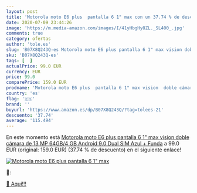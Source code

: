 ```yaml
---
layout: post
title: 'Motorola moto E6 plus  pantalla 6 1" max con un 37.74 % de descuento'
date: 2020-07-09 23:44:26
image: 'https://m.media-amazon.com/images/I/41yHbgHy8ZL._SL400_.jpg'
comments: true
category: ofertas
author: 'tole.es'
slug: 'B07X8Q243Q-es Motorola moto E6 plus pantalla 6 1" max vision doble...'
sku: 'B07X8Q243Q-es'
tags: [  ]
actualPrice: 99.0 EUR
currency: EUR
price: 99.0
comparePrice: 159.0 EUR
prodname: 'Motorola moto E6 plus  pantalla 6 1" max vision  doble cámara de 13 MP  64GB/4 GB  Android 9.0  Dual SIM  Azul + Funda'
country: 'es'
flag: '🇪🇸'
brand: ''
buyurl: 'https://www.amazon.es/dp/B07X8Q243Q/?tag=tolees-21'
descuento: '37.74'
average: '115.494'
---
```


En este momento está [Motorola moto E6 plus  pantalla 6 1" max vision  doble cámara de 13 MP  64GB/4 GB  Android 9.0  Dual SIM  Azul + Funda](https://www.amazon.es/dp/B07X8Q243Q/?tag=tolees-21) a 99.0 EUR (original: 159.0 EUR) (37.74 %  de descuento) en el siguiente enlace!

[![Motorola moto E6 plus  pantalla 6 1" max](https://m.media-amazon.com/images/I/41yHbgHy8ZL._SL400_.jpg)](https://www.amazon.es/dp/B07X8Q243Q/?tag=tolees-21)

🔎:


[🛒 Aquí!!!](https://www.amazon.es/dp/B07X8Q243Q/?tag=tolees-21)
